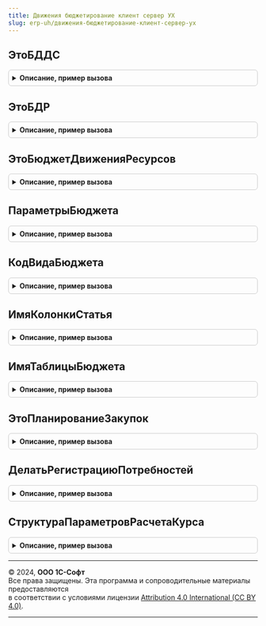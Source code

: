 ```yaml
---
title: Движения бюджетирование клиент сервер УХ
slug: erp-uh/движения-бюджетирование-клиент-сервер-ух
---
```



## ЭтоБДДС
<details style="margin: 1em 0; padding: 0.5em; border: 1px solid #ccc; border-radius: 6px;">

<summary style="font-weight: bold; cursor: pointer;">Описание, пример вызова</summary>

```bsl

Функция ЭтоБДДС(ВидБюджета) Экспорт
```

Пример вызова
```bsl
Результат = ДвиженияБюджетированиеКлиентСерверУХ.ЭтоБДДС(ВидБюджета) 
```
</details>

## ЭтоБДР
<details style="margin: 1em 0; padding: 0.5em; border: 1px solid #ccc; border-radius: 6px;">

<summary style="font-weight: bold; cursor: pointer;">Описание, пример вызова</summary>

```bsl

Функция ЭтоБДР(ВидБюджета) Экспорт
```

Пример вызова
```bsl
Результат = ДвиженияБюджетированиеКлиентСерверУХ.ЭтоБДР(ВидБюджета) 
```
</details>

## ЭтоБюджетДвиженияРесурсов
<details style="margin: 1em 0; padding: 0.5em; border: 1px solid #ccc; border-radius: 6px;">

<summary style="font-weight: bold; cursor: pointer;">Описание, пример вызова</summary>

```bsl

Функция ЭтоБюджетДвиженияРесурсов(ВидБюджета) Экспорт
```

Пример вызова
```bsl
Результат = ДвиженияБюджетированиеКлиентСерверУХ.ЭтоБюджетДвиженияРесурсов(ВидБюджета) 
```
</details>

## ПараметрыБюджета
<details style="margin: 1em 0; padding: 0.5em; border: 1px solid #ccc; border-radius: 6px;">

<summary style="font-weight: bold; cursor: pointer;">Описание, пример вызова</summary>

```bsl

Функция ПараметрыБюджета(ВидБюджета) Экспорт
```

Пример вызова
```bsl
Результат = ДвиженияБюджетированиеКлиентСерверУХ.ПараметрыБюджета(ВидБюджета) 
```
</details>

## КодВидаБюджета
<details style="margin: 1em 0; padding: 0.5em; border: 1px solid #ccc; border-radius: 6px;">

<summary style="font-weight: bold; cursor: pointer;">Описание, пример вызова</summary>

```bsl

Функция КодВидаБюджета(ВидБюджета) Экспорт
```

Пример вызова
```bsl
Результат = ДвиженияБюджетированиеКлиентСерверУХ.КодВидаБюджета(ВидБюджета) 
```
</details>

## ИмяКолонкиСтатья
<details style="margin: 1em 0; padding: 0.5em; border: 1px solid #ccc; border-radius: 6px;">

<summary style="font-weight: bold; cursor: pointer;">Описание, пример вызова</summary>

```bsl

Функция ИмяКолонкиСтатья(ВидБюджета) Экспорт
```

Пример вызова
```bsl
Результат = ДвиженияБюджетированиеКлиентСерверУХ.ИмяКолонкиСтатья(ВидБюджета) 
```
</details>

## ИмяТаблицыБюджета
<details style="margin: 1em 0; padding: 0.5em; border: 1px solid #ccc; border-radius: 6px;">

<summary style="font-weight: bold; cursor: pointer;">Описание, пример вызова</summary>

```bsl

Функция ИмяТаблицыБюджета(ВидБюджета) Экспорт
```

Пример вызова
```bsl
Результат = ДвиженияБюджетированиеКлиентСерверУХ.ИмяТаблицыБюджета(ВидБюджета) 
```
</details>

## ЭтоПланированиеЗакупок
<details style="margin: 1em 0; padding: 0.5em; border: 1px solid #ccc; border-radius: 6px;">

<summary style="font-weight: bold; cursor: pointer;">Описание, пример вызова</summary>

```bsl

Функция ЭтоПланированиеЗакупок(Документ) Экспорт
```

Пример вызова
```bsl
Результат = ДвиженияБюджетированиеКлиентСерверУХ.ЭтоПланированиеЗакупок(Документ) 
```
</details>

## ДелатьРегистрациюПотребностей
<details style="margin: 1em 0; padding: 0.5em; border: 1px solid #ccc; border-radius: 6px;">

<summary style="font-weight: bold; cursor: pointer;">Описание, пример вызова</summary>

```bsl

Функция ДелатьРегистрациюПотребностей(Документ) Экспорт
```

Пример вызова
```bsl
Результат = ДвиженияБюджетированиеКлиентСерверУХ.ДелатьРегистрациюПотребностей(Документ) 
```
</details>

## СтруктураПараметровРасчетаКурса
<details style="margin: 1em 0; padding: 0.5em; border: 1px solid #ccc; border-radius: 6px;">

<summary style="font-weight: bold; cursor: pointer;">Описание, пример вызова</summary>

```bsl

Функция СтруктураПараметровРасчетаКурса() Экспорт
```

Пример вызова
```bsl
Результат = ДвиженияБюджетированиеКлиентСерверУХ.СтруктураПараметровРасчетаКурса() 
```
</details>

---

© 2024, **ООО 1С-Софт**  
Все права защищены. Эта программа и сопроводительные материалы предоставляются  
в соответствии с условиями лицензии [Attribution 4.0 International (CC BY 4.0)](https://creativecommons.org/licenses/by/4.0/legalcode).

---
